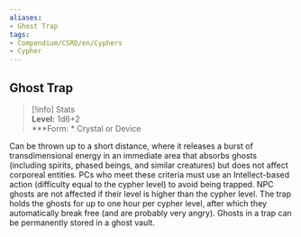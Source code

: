 ```yaml
---
aliases:
- Ghost Trap
tags:
- Compendium/CSRD/en/Cyphers
- Cypher
---
```


  
## Ghost Trap  
>[!info] Stats  
> **Level:** 1d6+2  
> ***Form: * Crystal or Device
  
Can be thrown up to a short distance, where it releases a burst of transdimensional energy in an immediate area that absorbs ghosts (including spirits, phased beings, and similar creatures) but does not affect corporeal entities. PCs who meet these criteria must use an Intellect-based action (difficulty equal to the cypher level) to avoid being trapped. NPC ghosts are not affected if their level is higher than the cypher level. The trap holds the ghosts for up to one hour per cypher level, after which they automatically break free (and are probably very angry). Ghosts in a trap can be permanently stored in a ghost vault.
